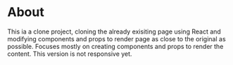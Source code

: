# About
This ia a clone project, cloning the already exisiting page using React and modifying components and props to render page as close to the original as possible. Focuses mostly on creating components and props to render the content. This version is not responsive yet.
